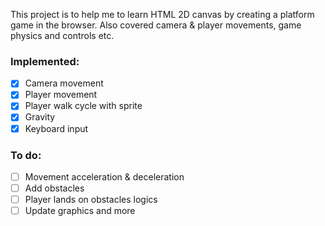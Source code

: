 This project is to help me to learn HTML 2D canvas by creating a platform game in the browser. 
Also covered camera & player movements, game physics and controls etc.

### Implemented:
- [x] Camera movement
- [x] Player movement
- [x] Player walk cycle with sprite
- [x] Gravity
- [x] Keyboard input

### To do:
- [ ] Movement acceleration & deceleration
- [ ] Add obstacles
- [ ] Player lands on obstacles logics
- [ ] Update graphics
and more
